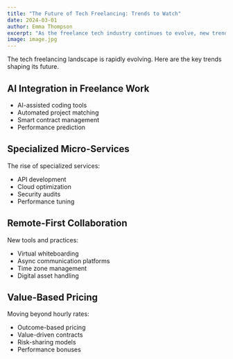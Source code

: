 ```yaml
---
title: "The Future of Tech Freelancing: Trends to Watch"
date: 2024-03-01
author: Emma Thompson
excerpt: "As the freelance tech industry continues to evolve, new trends are emerging that will shape the future of work. Discover what's next in tech freelancing."
image: image.jpg
---
```


The tech freelancing landscape is rapidly evolving. Here are the key trends shaping its future.

## AI Integration in Freelance Work

- AI-assisted coding tools
- Automated project matching
- Smart contract management
- Performance prediction

## Specialized Micro-Services

The rise of specialized services:
- API development
- Cloud optimization
- Security audits
- Performance tuning

## Remote-First Collaboration

New tools and practices:
- Virtual whiteboarding
- Async communication platforms
- Time zone management
- Digital asset handling

## Value-Based Pricing

Moving beyond hourly rates:
- Outcome-based pricing
- Value-driven contracts
- Risk-sharing models
- Performance bonuses

